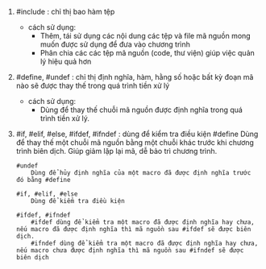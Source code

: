 1.  #include : chỉ thị bao hàm tệp

    - cách sử dụng:
      - Thêm, tái sử dụng các nội dung các tệp và file mã nguồn mong muốn được sử dụng để đưa vào chương trình
      - Phân chia các các tệp mã nguồn (code, thư viện) giúp việc quản lý hiệu quả hơn

2.  #define, #undef : chỉ thị định nghĩa, hàm, hằng số hoặc bất kỳ đoạn mã nào sẽ được thay thế trong quá trình tiền xử lý

    - cách sử dụng:
      - Dùng để thay thế chuỗi mã nguồn được định nghĩa trong quá trình tiền xử lý.

3.  #if, #elif, #else, #ifdef, #ifndef : dùng để kiểm tra điều kiện
    #define
    Dùng để thay thế một chuỗi mã nguồn bằng một chuỗi khác trước khi chương trình biên dịch.
    Giúp giảm lặp lại mã, dễ bảo trì chương trình.

        #undef
            Dùng để hủy định nghĩa của một macro đã được định nghĩa trước đó bằng #define

        #if, #elif, #else
            Dùng để kiểm tra điều kiện

        #ifdef, #ifndef
            #ifdef dùng để kiểm tra một macro đã được định nghĩa hay chưa, nếu macro đã được định nghĩa thì mã nguồn sau #ifdef sẽ được biên dịch.
            #ifndef dùng để kiểm tra một macro đã được định nghĩa hay chưa, nếu macro chưa được định nghĩa thì mã nguồn sau #ifndef sẽ được biên dịch
